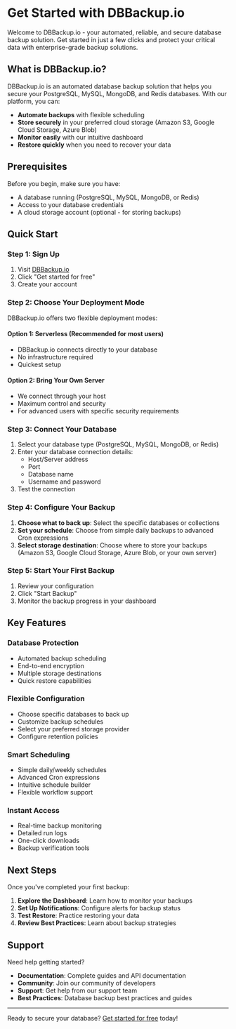 # Get Started with DBBackup.io

Welcome to DBBackup.io - your automated, reliable, and secure database backup solution. Get started in just a few clicks and protect your critical data with enterprise-grade backup solutions.

## What is DBBackup.io?

DBBackup.io is an automated database backup solution that helps you secure your PostgreSQL, MySQL, MongoDB, and Redis databases. With our platform, you can:

- **Automate backups** with flexible scheduling
- **Store securely** in your preferred cloud storage (Amazon S3, Google Cloud Storage, Azure Blob)
- **Monitor easily** with our intuitive dashboard
- **Restore quickly** when you need to recover your data

## Prerequisites

Before you begin, make sure you have:

- A database running (PostgreSQL, MySQL, MongoDB, or Redis)
- Access to your database credentials
- A cloud storage account (optional - for storing backups)

## Quick Start

### Step 1: Sign Up

1. Visit [DBBackup.io](https://dbbackup.io/)
2. Click "Get started for free"
3. Create your account

### Step 2: Choose Your Deployment Mode

DBBackup.io offers two flexible deployment modes:

#### Option 1: Serverless (Recommended for most users)
- DBBackup.io connects directly to your database
- No infrastructure required
- Quickest setup

#### Option 2: Bring Your Own Server
- We connect through your host
- Maximum control and security
- For advanced users with specific security requirements

### Step 3: Connect Your Database

1. Select your database type (PostgreSQL, MySQL, MongoDB, or Redis)
2. Enter your database connection details:
   - Host/Server address
   - Port
   - Database name
   - Username and password
3. Test the connection

### Step 4: Configure Your Backup

1. **Choose what to back up**: Select the specific databases or collections
2. **Set your schedule**: Choose from simple daily backups to advanced Cron expressions
3. **Select storage destination**: Choose where to store your backups (Amazon S3, Google Cloud Storage, Azure Blob, or your own server)

### Step 5: Start Your First Backup

1. Review your configuration
2. Click "Start Backup"
3. Monitor the backup progress in your dashboard

## Key Features

### Database Protection
- Automated backup scheduling
- End-to-end encryption
- Multiple storage destinations
- Quick restore capabilities

### Flexible Configuration
- Choose specific databases to back up
- Customize backup schedules
- Select your preferred storage provider
- Configure retention policies

### Smart Scheduling
- Simple daily/weekly schedules
- Advanced Cron expressions
- Intuitive schedule builder
- Flexible workflow support

### Instant Access
- Real-time backup monitoring
- Detailed run logs
- One-click downloads
- Backup verification tools

## Next Steps

Once you've completed your first backup:

1. **Explore the Dashboard**: Learn how to monitor your backups
2. **Set Up Notifications**: Configure alerts for backup status
3. **Test Restore**: Practice restoring your data
4. **Review Best Practices**: Learn about backup strategies

## Support

Need help getting started?

- **Documentation**: Complete guides and API documentation
- **Community**: Join our community of developers
- **Support**: Get help from our support team
- **Best Practices**: Database backup best practices and guides

---

Ready to secure your database? [Get started for free](https://dbbackup.io/) today!
